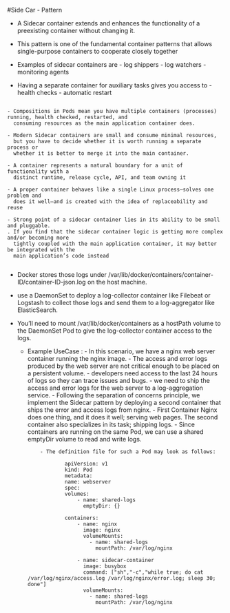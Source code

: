 
#Side Car - Pattern

- A Sidecar container extends and enhances the functionality of a preexisting container without changing it. 
- This pattern is one of the fundamental container patterns that allows single-purpose containers to cooperate closely together

- Examples of sidecar containers are 
           - log shippers 
           - log watchers
           - monitoring agents 

- Having a separate container for auxiliary tasks gives you access to 
           - health checks 
           - automatic restart 


```

- Compositions in Pods mean you have multiple containers (processes) running, health checked, restarted, and 
  consuming resources as the main application container does. 

- Modern Sidecar containers are small and consume minimal resources,
  but you have to decide whether it is worth running a separate process or 
  whether it is better to merge it into the main container.

- A container represents a natural boundary for a unit of functionality with a 
  distinct runtime, release cycle, API, and team owning it

- A proper container behaves like a single Linux process—solves one problem and 
  does it well—and is created with the idea of replaceability and reuse

- Strong point of a sidecar container lies in its ability to be small and pluggable.
. If you find that the sidecar container logic is getting more complex and/or becoming more
  tightly coupled with the main application container, it may better be integrated with the 
  main application’s code instead


```


- Docker stores those logs under /var/lib/docker/containers/container-ID/container-ID-json.log on the host machine.
- use a DaemonSet to deploy a log-collector container like Filebeat or Logstash to collect those logs and 
  send them to a log-aggregator like ElasticSearch.
- You’ll need to mount /var/lib/docker/containers as a hostPath volume to the DaemonSet Pod 
  to give the log-collector container access to the logs.


  - Example UseCase :
            - In this scenario, we have a nginx web server container running the nginx image. 
            - The access and error logs produced by the web server are not critical enough to be placed on a persistent volume. 
            - developers need access to the last 24 hours of logs so they can trace issues and bugs. 
            - we need to ship the access and error logs for the web server to a log-aggregation service.
            - Following the separation of concerns principle, we implement the Sidecar pattern by deploying a second container that ships the error and access logs from nginx. 
            - First Container Nginx does one thing, and it does it well; serving web pages. 
              The second container also specializes in its task; shipping logs. 
            - Since containers are running on the same Pod, we can use a shared emptyDir volume to read and write logs. 

            - The definition file for such a Pod may look as follows:

                    apiVersion: v1
                    kind: Pod
                    metadata:
                    name: webserver
                    spec:
                    volumes:
                        - name: shared-logs
                          emptyDir: {}

                    containers:
                        - name: nginx
                          image: nginx
                          volumeMounts:
                            - name: shared-logs
                              mountPath: /var/log/nginx

                        - name: sidecar-container
                          image: busybox
                          command: ["sh","-c","while true; do cat /var/log/nginx/access.log /var/log/nginx/error.log; sleep 30; done"]
                          volumeMounts:
                            - name: shared-logs
                              mountPath: /var/log/nginx


                              